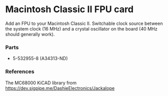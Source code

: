 # Macintosh Classic II FPU card

Add an FPU to your Macintosh Classic II. Switchable clock source between the system clock (16 MHz) and a crystal oscillator on the board (40 MHz should generally work).


### Parts
- 5-532955-8 (A34313-ND)

### References

The MC68000 KiCAD library from https://dev.sigpipe.me/DashieElectronics/Jackalope

